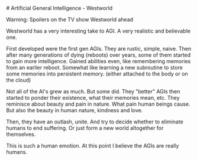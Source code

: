 <title>Artificial General Intelligence - Westworld</title>
# Artificial General Intelligence - Westworld

Warning: Spoilers on the TV show Westworld ahead

Westworld has a very interesting take to AGI.
A very realistic and believable one.

First developed were the first gen AGIs. They are rustic, simple, naive.
Then after many generations of dying (reboots) over years,
some of them started to gain more intelligence.
Gained abilities even, like remembering memories from an earlier reboot.
Somewhat like learning a new subroutine to store some memories into
persistent memory. (either attached to the body or on the cloud)

Not all of the AI's grew as much. But some did.
They "better" AGIs then started to ponder their existence, what their memories
mean, etc.
They reminisce about beauty and pain in nature. What pain human beings cause.
But also the beauty in human nature, kindness and love.

Then, they have an outlash, unite. And try to decide whether to eliminate
humans to end suffering. Or just form a new world altogether for themselves.

This is such a human emotion. At this point I believe the AGIs are really humans.




